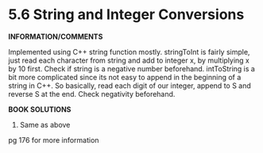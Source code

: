 <h1>5.6 String and Integer Conversions </h1>

**INFORMATION/COMMENTS**

Implemented using C++ string function mostly. stringToInt is fairly simple, just read each character from string and add to integer x, by multiplying x by 10 first. Check if string is a negative number beforehand. intToString is a bit more complicated since its not easy to append in the beginning of a string in C++. So basically, read each digit of our integer, append to S and reverse S at the end. Check negativity beforehand. 

**BOOK SOLUTIONS**

1. Same as above

pg 176 for more information
